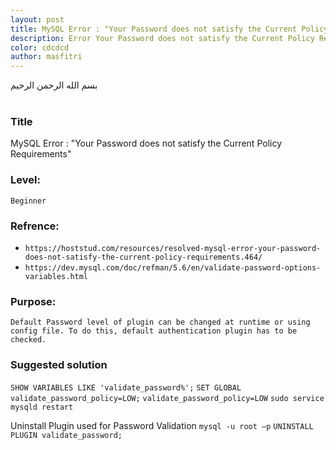 ```yaml
---
layout: post
title: MySQL Error : "Your Password does not satisfy the Current Policy Requirements"
description: Error Your Password does not satisfy the Current Policy Requirements
color: cdcdcd
author: masfitri
---
```


بسم الله الرحمن الرحيم
<br/><br/>
### Title
MySQL Error : "Your Password does not satisfy the Current Policy Requirements"

### Level: 
`Beginner`<br/>

### Refrence:
- `https://hoststud.com/resources/resolved-mysql-error-your-password-does-not-satisfy-the-current-policy-requirements.464/` <br/>
- `https://dev.mysql.com/doc/refman/5.6/en/validate-password-options-variables.html`

### Purpose:
`Default Password level of plugin can be changed at runtime or using config file. To do this, default authentication plugin has to be checked.`

### Suggested solution

`SHOW VARIABLES LIKE 'validate_password%';`
`SET GLOBAL validate_password_policy=LOW;`
`validate_password_policy=LOW`
`sudo service mysqld restart`

Uninstall Plugin used for Password Validation
`mysql -u root –p`
`UNINSTALL PLUGIN validate_password;`
